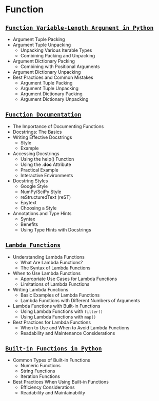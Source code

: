 # Function

## [**`Function Variable-Length Argument in Python`**](https://github.com/Yousefess/TA24PY/blob/main/Weeks/07%20Function/Notebooks/01%20Variable-Length%20Argument.ipynb)

- Argument Tuple Packing
- Argument Tuple Unpacking
  - Unpacking Various Iterable Types
  - Combining Packing and Unpacking
- Argument Dictionary Packing
  - Combining with Positional Arguments
- Argument Dictionary Unpacking
- Best Practices and Common Mistakes
  - Argument Tuple Packing
  - Argument Tuple Unpacking
  - Argument Dictionary Packing
  - Argument Dictionary Unpacking

## [**`Function Documentation`**](https://github.com/Yousefess/TA24PY/blob/main/Weeks/07%20Function/Notebooks/02%20Function%20Documentation.ipynb)

- The Importance of Documenting Functions
- Docstrings: The Basics
- Writing Effective Docstrings
  - Style
  - Example
- Accessing Docstrings
  - Using the help() Function
  - Using the .__doc__ Attribute
  - Practical Example
  - Interactive Environments
- Docstring Styles
  - Google Style
  - NumPy/SciPy Style
  - reStructuredText (reST)
  - Epytext
  - Choosing a Style
- Annotations and Type Hints
  - Syntax
  - Benefits
  - Using Type Hints with Docstrings

## [**`Lambda Functions`**](https://github.com/Yousefess/TA24PY/blob/main/Weeks/07%20Function/Notebooks/03%20Lambda%20Functions.ipynb)

- Understanding Lambda Functions
  - What Are Lambda Functions?
  - The Syntax of Lambda Functions
- When to Use Lambda Functions
  - Appropriate Use Cases for Lambda Functions
  - Limitations of Lambda Functions
- Writing Lambda Functions
  - Basic Examples of Lambda Functions
  - Lambda Functions with Different Numbers of Arguments
- Lambda Functions with Built-in Functions
  - Using Lambda Functions with `filter()`
  - Using Lambda Functions with `map()`
- Best Practices for Lambda Functions
  - When to Use and When to Avoid Lambda Functions
  - Readability and Maintenance Considerations

## [**`Built-in Functions in Python`**](https://github.com/Yousefess/TA24PY/blob/main/Weeks/07%20Function/Notebooks/04%20Built-in%20Functions.ipynb)

- Common Types of Built-in Functions
  - Numeric Functions
  - String Functions
  - Iteration Functions
- Best Practices When Using Built-in Functions
  - Efficiency Considerations
  - Readability and Maintainability